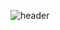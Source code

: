 ![header](https://capsule-render.vercel.app/api?type=Cylinder&color=FFB2A0&height=200&section=header&text=Welcome%20to%20Byeonghwi's%20Github&fontSize=40&fontColor=FFFFFF)
